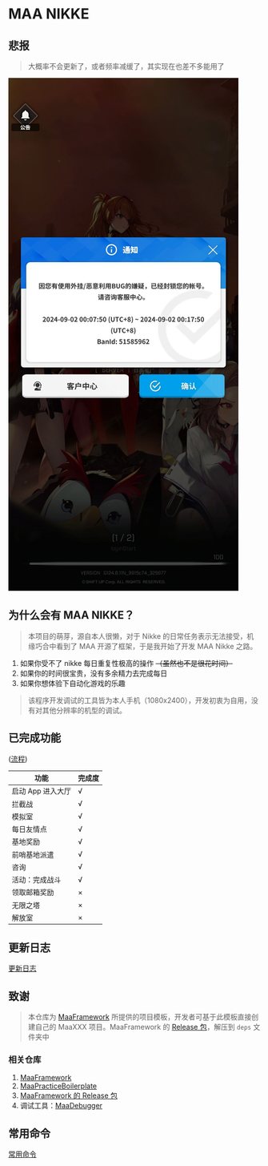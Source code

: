# MAA NIKKE

## 悲报

> 大概率不会更新了，或者频率减缓了，其实现在也差不多能用了

![warn.jpg](warn.jpg)

## 为什么会有 MAA NIKKE？

> 本项目的萌芽，源自本人很懒，对于 Nikke 的日常任务表示无法接受，机缘巧合中看到了 MAA 开源了框架，于是我开始了开发 MAA Nikke 之路。

1. 如果你受不了 nikke 每日重复性极高的操作 ~~（虽然也不是很花时间）~~
2. 如果你的时间很宝贵，没有多余精力去完成每日
3. 如果你想体验下自动化游戏的乐趣

> 该程序开发调试的工具皆为本人手机（1080x2400），开发初衷为自用，没有对其他分辨率的机型的调试。

## 已完成功能

([流程](https://www.notion.so/natsume/MAA-653b63db233e454887f986902b370e95))

| 功能              | 完成度 |
| ----------------- | ------ |
| 启动 App 进入大厅 | √      |
| 拦截战            | √      |
| 模拟室            | √      |
| 每日友情点        | √      |
| 基地奖励          | √      |
| 前哨基地派遣      | √      |
| 咨询              | √      |
| 活动：完成战斗    | √      |
| 领取邮箱奖励      | ×      |
| 无限之塔          | ×      |
| 解放室            | ×      |

## 更新日志

[更新日志](UpdateLog.md)

## 致谢

> 本仓库为 [MaaFramework](https://github.com/MaaXYZ/MaaFramework) 所提供的项目模板，开发者可基于此模板直接创建自己的 MaaXXX 项目。MaaFramework 的 [Release 包](https://github.com/MaaXYZ/MaaFramework/releases)，解压到 `deps` 文件夹中

### 相关仓库

1. [MaaFramework](https://github.com/MaaXYZ/MaaFramework)
2. [MaaPracticeBoilerplate](https://github.com/MaaXYZ/MaaPracticeBoilerplate)
3. [ MaaFramework 的 Release 包](https://github.com/MaaXYZ/MaaFramework/releases)
4. 调试工具：[MaaDebugger](https://github.com/MaaXYZ/MaaDebugger)

## 常用命令

[常用命令](command.md)
